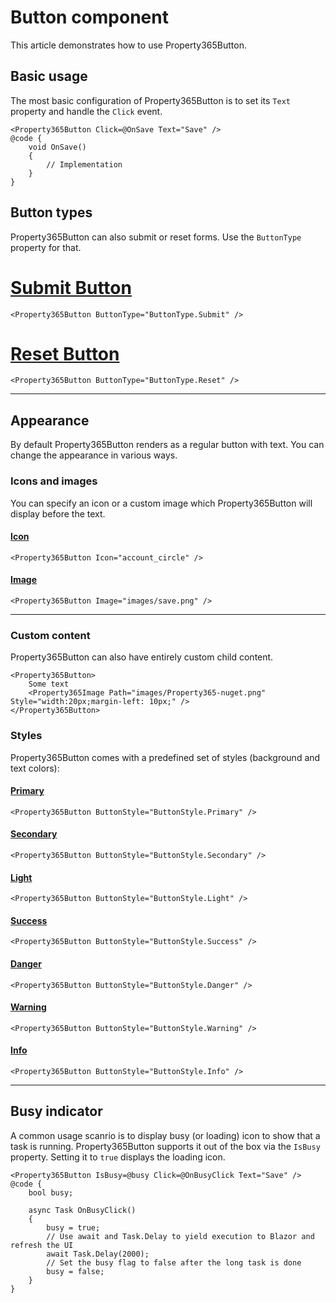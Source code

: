 # Button component
This article demonstrates how to use Property365Button.

## Basic usage
The most basic configuration of Property365Button is to set its `Text` property and handle the `Click` event.
```
<Property365Button Click=@OnSave Text="Save" />
@code {
    void OnSave()
    {
        // Implementation
    }
}
```
## Button types
Property365Button can also submit or reset forms. Use the `ButtonType` property for that.
# [Submit Button](#tab/submit)
```
<Property365Button ButtonType="ButtonType.Submit" />
```
# [Reset Button](#tab/reset)
```
<Property365Button ButtonType="ButtonType.Reset" />
```
***
## Appearance
By default Property365Button renders as a regular button with text. You can change the appearance in various ways.
### Icons and images
You can specify an icon or a custom image which Property365Button will display before the text.
#### [Icon](#tab/icon)
```
<Property365Button Icon="account_circle" />
```
#### [Image](#tab/image)
```
<Property365Button Image="images/save.png" />
```
***
### Custom content
Property365Button can also have entirely custom child content.
```
<Property365Button>
    Some text
    <Property365Image Path="images/Property365-nuget.png" Style="width:20px;margin-left: 10px;" />
</Property365Button>
```
### Styles
Property365Button comes with a predefined set of styles (background and text colors):
#### [Primary](#tab/primary)
```
<Property365Button ButtonStyle="ButtonStyle.Primary" />
```
#### [Secondary](#tab/secondary)
```
<Property365Button ButtonStyle="ButtonStyle.Secondary" />
```
#### [Light](#tab/light)
```
<Property365Button ButtonStyle="ButtonStyle.Light" />
```
#### [Success](#tab/success)
```
<Property365Button ButtonStyle="ButtonStyle.Success" />
```
#### [Danger](#tab/danger)
```
<Property365Button ButtonStyle="ButtonStyle.Danger" />
```
#### [Warning](#tab/warning)
```
<Property365Button ButtonStyle="ButtonStyle.Warning" />
```
#### [Info](#tab/info)
```
<Property365Button ButtonStyle="ButtonStyle.Info" />
```
***
## Busy indicator
A common usage scanrio is to display busy (or loading) icon to show that a task is running. Property365Button supports it out of the box
via the `IsBusy` property. Setting it to `true` displays the loading icon.
```
<Property365Button IsBusy=@busy Click=@OnBusyClick Text="Save" />
@code {
    bool busy;

    async Task OnBusyClick()
    {
        busy = true;
        // Use await and Task.Delay to yield execution to Blazor and refresh the UI
        await Task.Delay(2000);
        // Set the busy flag to false after the long task is done
        busy = false;
    }
}
```